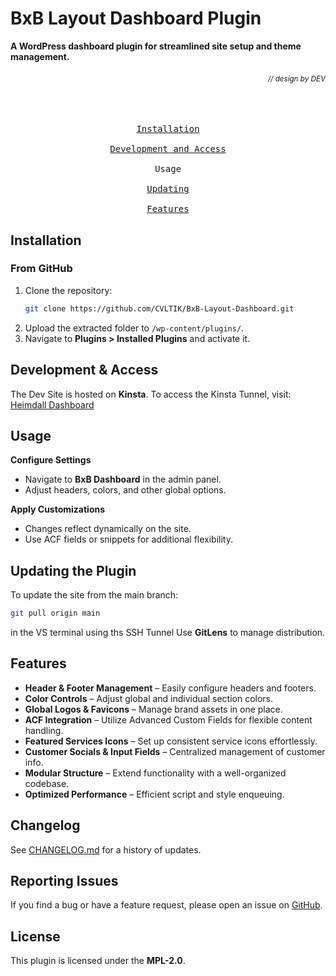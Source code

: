 # BxB Layout Dashboard Plugin

**A WordPress dashboard plugin for streamlined site setup and theme management.**

###### <div align="right"><a id=-design-by-t2></a><sub>// design by DEV</sub></div>

<div align="center"><br>
<a href="#installation"><kbd>   <br>  Installation  <br>   </kbd></a>
<a href="#access"><kbd>   <br>  Development and Access  <br>   </kbd></a
<a href="#usage"><kbd>   <br>  Usage <br>   </kbd></a>
<a href="#updating"><kbd>   <br>  Updating  <br>   </kbd></a>
<a href="#features"><kbd>   <br>  Features <br>   </kbd></a>
</div>
<a id="installation"></a>

## Installation

### From GitHub

1. Clone the repository:
   ```sh
   git clone https://github.com/CVLTIK/BxB-Layout-Dashboard.git
   ```
2. Upload the extracted folder to `/wp-content/plugins/`.
3. Navigate to **Plugins > Installed Plugins** and activate it.

<a id="access"></a>

## Development & Access

The Dev Site is hosted on **Kinsta**.
To access the Kinsta Tunnel, visit:
[Heimdall Dashboard](https://my.kinsta.com/sites/details/4a83a403-56dd-430c-81d5-f3985a180ea4/03d0928d-4ed1-432c-a63c-c0e70925f05f?idCompany=8e1ab945-725e-425f-8819-f55d846b58a3)

<a id="usage"></a>

## Usage

**Configure Settings**

* Navigate to **BxB Dashboard** in the admin panel.
* Adjust headers, colors, and other global options.

**Apply Customizations**

* Changes reflect dynamically on the site.
* Use ACF fields or snippets for additional flexibility.

<a id="updating"></a>

## Updating the Plugin

To update the site from the main branch:

```sh
git pull origin main
```

in the VS terminal using ths SSH Tunnel
Use **GitLens** to manage distribution.

<a id="features"></a>

## Features

* **Header & Footer Management** – Easily configure headers and footers.
* **Color Controls** – Adjust global and individual section colors.
* **Global Logos & Favicons** – Manage brand assets in one place.
* **ACF Integration** – Utilize Advanced Custom Fields for flexible content handling.
* **Featured Services Icons** – Set up consistent service icons effortlessly.
* **Customer Socials & Input Fields** – Centralized management of customer info.
* **Modular Structure** – Extend functionality with a well-organized codebase.
* **Optimized Performance** – Efficient script and style enqueuing.

## Changelog

See [CHANGELOG.md]() for a history of updates.

## Reporting Issues

If you find a bug or have a feature request, please open an issue on [GitHub](https://github.com/CVLTIK/BxB-ldash-REDACTED/issues).

## License

This plugin is licensed under the **MPL-2.0**.
